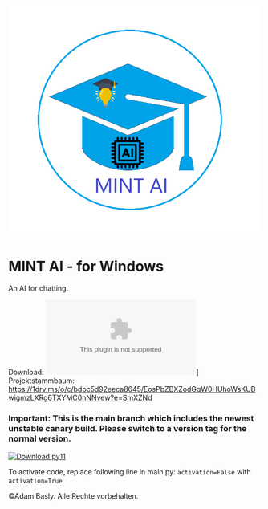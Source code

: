 ![image](./logo.png)
# MINT AI - for Windows
An AI for chatting.

Download:
![[Install now]([./MINT-AI-Installer.exe)](https://github.com/Gymnasium-Freiham/MINT-AI-for-Windows/raw/refs/heads/main/MINT-AI-Installer.exe)]
Projektstammbaum:
https://1drv.ms/o/c/bdbc5d92eeca8645/EosPbZBXZodGqW0HUhoWsKUBwigmzLXRg6TXYMC0nNNvew?e=SmXZNd
### Important: This is the main branch which includes the newest unstable canary build. Please switch to a version tag for the normal version.

[![Download py11](https://a.fsdn.com/con/app/sf-download-button)](https://sourceforge.net/projects/py11/files/latest/download)


To activate code, replace following line in main.py:
`activation=False`
with
`activation=True`

©Adam Basly. Alle Rechte vorbehalten.
